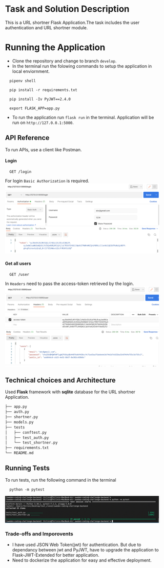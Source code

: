 
# Task and Solution Description

This is a URL shortner Flask Application.The task includes the user authentication and URL shortner module.

# Running the Application

- Clone the repository and change to branch ```develop```.
- In the terminal run the folowing commands to setup the application in local enviornment.
```
  pipenv shell
```
```
  pip install -r requirements.txt
```
```
  pip install -Iv PyJWT==2.4.0
```
```
  export FLASK_APP=app.py 
```
- To run the application run ```flask run``` in the terminal. Application will be run on ```http://127.0.0.1:5000```.

## API Reference

To run APIs, use a client like Postman.


#### Login

```http
  GET /login
```
For login ```Basic Authorization``` is required.
![This is an image](./readme_images/login.png)

#### Get all users

```http
  GET /user
```
In ```Headers``` need to pass the access-token retrieved by the login.
![This is an image](./readme_images/users.png)

## Technical choices and Architecture

Used **Flask** framework with **sqlite** database for the URL shortner Application.

```bash
├── app.py
├── auth.py
├── shortner.py
├── models.py
├── tests
│   ├── conftest.py
│   ├── test_auth.py
│   └── test_shortner.py
├── requirements.txt
└── README.md
```


## Running Tests

To run tests, run the following command in the terminal

```
  python -m pytest
```
![This is an image](./readme_images/tests.png)

### Trade-offs and Imporovents

- I have used JSON Web Token(jwt) for authentication. But due to dependancy between jwt and PyJWT, have to upgrade the application to Flask-JWT-Extended for better application.
- Need to dockerize the application for easy and effective deployment. 
